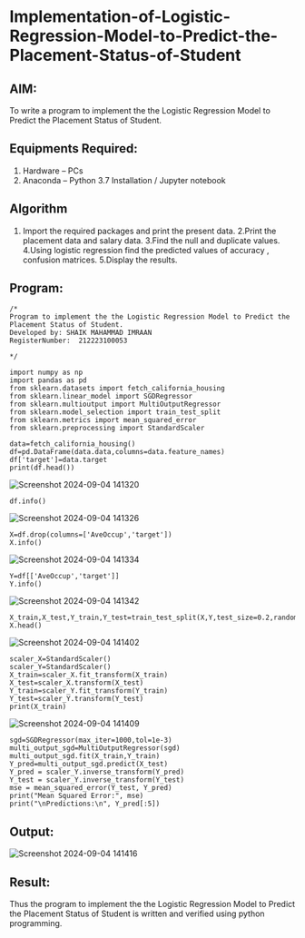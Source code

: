 # Implementation-of-Logistic-Regression-Model-to-Predict-the-Placement-Status-of-Student

## AIM:
To write a program to implement the the Logistic Regression Model to Predict the Placement Status of Student.

## Equipments Required:
1. Hardware – PCs
2. Anaconda – Python 3.7 Installation / Jupyter notebook

## Algorithm
1. Import the required packages and print the present data.
2.Print the placement data and salary data.
3.Find the null and duplicate values.
4.Using logistic regression find the predicted values of accuracy , confusion matrices.
5.Display the results. 

## Program:
```
/*
Program to implement the the Logistic Regression Model to Predict the Placement Status of Student.
Developed by: SHAIK MAHAMMAD IMRAAN
RegisterNumber:  212223100053

*/
```
~~~
import numpy as np
import pandas as pd
from sklearn.datasets import fetch_california_housing
from sklearn.linear_model import SGDRegressor
from sklearn.multioutput import MultiOutputRegressor
from sklearn.model_selection import train_test_split
from sklearn.metrics import mean_squared_error
from sklearn.preprocessing import StandardScaler
~~~
~~~
data=fetch_california_housing()
df=pd.DataFrame(data.data,columns=data.feature_names)
df['target']=data.target
print(df.head())
~~~
![Screenshot 2024-09-04 141320](https://github.com/user-attachments/assets/cf0a7cb3-f086-4f9c-8360-ffbcdf402808)
~~~
df.info()
~~~
![Screenshot 2024-09-04 141326](https://github.com/user-attachments/assets/8acf2aaf-8108-4fe8-bc05-2d79d2ffe7f9)
~~~
X=df.drop(columns=['AveOccup','target'])
X.info()
~~~
![Screenshot 2024-09-04 141334](https://github.com/user-attachments/assets/a2305206-cfea-4d68-b0ae-576259660220)
~~~
Y=df[['AveOccup','target']]
Y.info()
~~~
![Screenshot 2024-09-04 141342](https://github.com/user-attachments/assets/226d87cd-cf5b-4137-bdaf-8ae683d9f936)
~~~
X_train,X_test,Y_train,Y_test=train_test_split(X,Y,test_size=0.2,random_state=42)
X.head()
~~~
![Screenshot 2024-09-04 141402](https://github.com/user-attachments/assets/8c472cc7-88e2-434a-8932-cb2eaa258199)
~~~
scaler_X=StandardScaler()
scaler_Y=StandardScaler()
X_train=scaler_X.fit_transform(X_train)
X_test=scaler_X.transform(X_test)
Y_train=scaler_Y.fit_transform(Y_train)
Y_test=scaler_Y.transform(Y_test)
print(X_train)
~~~
![Screenshot 2024-09-04 141409](https://github.com/user-attachments/assets/74067f93-ba6f-4a57-bb0e-aef7c777cf1d)
~~~
sgd=SGDRegressor(max_iter=1000,tol=1e-3)
multi_output_sgd=MultiOutputRegressor(sgd)
multi_output_sgd.fit(X_train,Y_train)
Y_pred=multi_output_sgd.predict(X_test)
Y_pred = scaler_Y.inverse_transform(Y_pred)
Y_test = scaler_Y.inverse_transform(Y_test)
mse = mean_squared_error(Y_test, Y_pred)
print("Mean Squared Error:", mse)
print("\nPredictions:\n", Y_pred[:5])
~~~
## Output:
![Screenshot 2024-09-04 141416](https://github.com/user-attachments/assets/00db5521-9379-4fc9-820d-e491fab3ac68)



## Result:
Thus the program to implement the the Logistic Regression Model to Predict the Placement Status of Student is written and verified using python programming.
